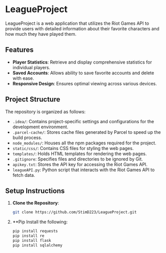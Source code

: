 # LeagueProject

LeagueProject is a web application that utilizes the Riot Games API to provide users with detailed information about their favorite characters and how much they have played them.

## Features

- **Player Statistics**: Retrieve and display comprehensive statistics for individual players.
- **Saved Accounts**: Allows ability to save favorite accounts and delete with ease.
- **Responsive Design**: Ensures optimal viewing across various devices.

## Project Structure

The repository is organized as follows:

- `.idea/`: Contains project-specific settings and configurations for the development environment.
- `.parcel-cache/`: Stores cache files generated by Parcel to speed up the build process.
- `node_modules/`: Houses all the npm packages required for the project.
- `static/css/`: Contains CSS files for styling the web pages.
- `templates/`: Holds HTML templates for rendering the web pages.
- `.gitignore`: Specifies files and directories to be ignored by Git.
- `apikey.txt`: Stores the API key for accessing the Riot Games API.
- `leagueAPI.py`: Python script that interacts with the Riot Games API to fetch data.

## Setup Instructions

1. **Clone the Repository**:

   ```bash
   git clone https://github.com/StimD223/LeagueProject.git

2. **Pip Install the following:
   ```bash
   pip install requests
   pip install re
   pip install flask
   pip install sqlalchemy
